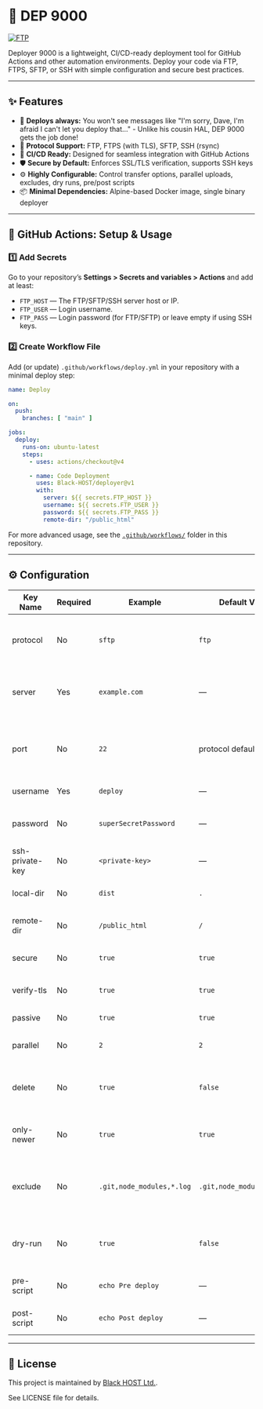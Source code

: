 # 🚀 DEP 9000

[![FTP](https://github.com/Black-HOST/deployer/actions/workflows/ftps-deploy.yml/badge.svg)](https://github.com/Black-HOST/deployer/actions/workflows/ftps-deploy.yml)

Deployer 9000 is a lightweight, CI/CD-ready deployment tool for GitHub Actions and other automation environments. Deploy your code via FTP, FTPS, SFTP, or SSH with simple configuration and secure best practices.

---

## ✨ Features

- 🚦 **Deploys always:** You won't see messages like "I'm sorry, Dave, I'm afraid I can't let you deploy that..." - Unlike his cousin HAL, DEP 9000 gets the job done!
- 🔌 **Protocol Support:** FTP, FTPS (with TLS), SFTP, SSH (rsync)
- 🤖 **CI/CD Ready:** Designed for seamless integration with GitHub Actions
- 🛡️ **Secure by Default:** Enforces SSL/TLS verification, supports SSH keys
- ⚙️ **Highly Configurable:** Control transfer options, parallel uploads, excludes, dry runs, pre/post scripts
- 📦 **Minimal Dependencies:** Alpine-based Docker image, single binary deployer

---

## 🏁 GitHub Actions: Setup & Usage

### 1️⃣ Add Secrets

Go to your repository’s **Settings > Secrets and variables > Actions** and add at least:

- `FTP_HOST` — The FTP/SFTP/SSH server host or IP.
- `FTP_USER` — Login username.
- `FTP_PASS` — Login password (for FTP/SFTP) or leave empty if using SSH keys.

### 2️⃣ Create Workflow File

Add (or update) `.github/workflows/deploy.yml` in your repository with a minimal deploy step:

```yaml
name: Deploy

on:
  push:
    branches: [ "main" ]

jobs:
  deploy:
    runs-on: ubuntu-latest
    steps:
      - uses: actions/checkout@v4

      - name: Code Deployment
        uses: Black-HOST/deployer@v1
        with:
          server: ${{ secrets.FTP_HOST }}
          username: ${{ secrets.FTP_USER }}
          password: ${{ secrets.FTP_PASS }}
          remote-dir: "/public_html"
```

For more advanced usage, see the [`.github/workflows/`](.github/workflows/) folder in this repository.

---

## ⚙️ Configuration

| Key Name         | Required | Example                      | Default Value | Description                                                   |
|------------------|----------|------------------------------|---------------|---------------------------------------------------------------|
| protocol         | No       | `sftp`                       | `ftp`         | Connection protocol. Supports `ftp`, `sftp`, or `ssh`.      |
| server           | Yes      | `example.com`                | —             | Hostname or IP address of the deployment server.            |
| port             | No       | `22`                         | protocol default | Port for the chosen protocol (`21` for FTP, `22` for SFTP/SSH).|
| username         | Yes      | `deploy`                     | —             | Login username.                                             |
| password         | No       | `superSecretPassword`        | —             | Login password (FTP/SFTP only).                             |
| ssh-private-key  | No       | `<private-key>`              | —             | SSH private key for SFTP/SSH.                              |
| local-dir        | No       | `dist`                       | `.`           | Local directory to upload.                                  |
| remote-dir       | No       | `/public_html`               | `/`           | Remote directory on the server.                             |
| secure           | No       | `true`                       | `true`        | Use FTPS (FTP over TLS).                                    |
| verify-tls       | No       | `true`                       | `true`        | Verify SSL certificate for FTPS.                            |
| passive          | No       | `true`                       | `true`        | FTP passive mode.                                           |
| parallel         | No       | `2`                          | `2`           | Number of parallel file transfers.                          |
| delete           | No       | `true`                       | `false`       | Remove remote files not present locally (sync mode).         |
| only-newer       | No       | `true`                       | `true`        | Sync only files newer than remote files.                    |
| exclude          | No       | `.git,node_modules,*.log`    | `.git,node_modules,*.log`             | Comma-separated list of file/directory patterns to exclude. |
| dry-run          | No       | `true`                       | `false`       | Run without making changes (test the deployment).           |
| pre-script       | No       | `echo Pre deploy`            | —             | Shell script to run before transfer.                        |
| post-script      | No       | `echo Post deploy`           | —             | Shell script to run after transfer.                         |

---

## 📄 License

This project is maintained by [Black HOST Ltd.](https://github.com/Black-HOST).

See LICENSE file for details.